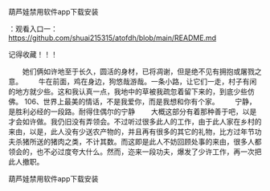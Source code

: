 葫芦娃禁用软件app下载安装

：观看入口一：https://github.com/shuai215315/atofdh/blob/main/README.md


记得收藏！！！



　　她们俩如许地至于长久，圆活的身材，已将凋谢，但是绝不见有拥抱或屠戮之意。
　　牛在前面，鸡在身边，狗悠哉游哉。一条小路，让它们一走，村子有闲的地方就少些。这和我认真一点，我地中的草被我疏忽着留下来的，到底少些仿佛。
	106、世界上最美的情话，不是我爱你，而是我想和你有个家。
　　宁静，是胜利必经的一段路。耐得住偶尔的宁静
　　大概这部分有着那种善于吧，以是才会如许做。我仍旧没有弄领会。不过听过很多此人的工作，由于此人家在乡村的来由，以是，此人没有少送农产物的，并且再有很多的其它的礼物，比方过年节功夫杀猪所送的猪肉之类，不计其数。而这即是此人不妨回顾处事的来由，很多人都领会的，也不必过度夸大什么。然而，迩来一段功夫，爆发了少许工作，再一次把此人撤职。







葫芦娃禁用软件app下载安装

